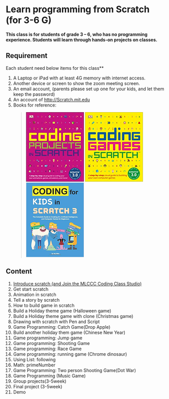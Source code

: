 # Learn programming from Scratch (for 3-6 G)


**This class is for students of grade 3 – 6, who has no programming experience.
Students will learn through hands-on projects on classes.**

## Requirement

 Each student need  below items for this class**

1. A Laptop or iPad with at least 4G memory with internet access.
2. Another device or screen to show the zoom meeting screen.
3. An email account, (parents please set up one for your kids, and let them keep the password)
4. An account of http://Scratch.mit.edu
5. Books for reference:
   > ![](../images/image3.png) ![](../images/image5.png) ![](../images/image6.png)

## Content

1. [Introduce scratch (and Join the MLCCC Coding Class Studio)](01.Introduce_Scratch.md)
2. Get start scratch
3. Animation in scratch
4. Tell a story by scratch
5. How to build game in scratch
6. Build a Holiday theme game (Halloween game)
7. Build a Holiday theme game with clone (Christmas game)
8. Drawing with scratch with Pen and Script
9. Game Programming: Catch Game(Drop Apple)
10. Build another holiday them game (Chinese New Year)
11. Game programming: Jump game
12. Game programming:  Shooting Game
13. Game programming: Race Game
14. Game programming: running game (Chrome dinosaur)
15. Using List: following
16. Math: primeNumber
17. Game Programming: Two person Shooting Game(Dot War)
18. Game Programming (Music Game)
19. Group projects(3-5week)
20. Final project (3-5week)
21. Demo
